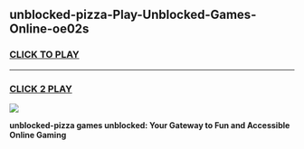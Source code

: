
## unblocked-pizza-Play-Unblocked-Games-Online-oe02s
<h3>
<a href="https://premium76.site?title=unblocked-pizza&ref=25A">CLICK TO PLAY</a></h3>
<hr>

<h3>
<a href="https://premium76.site?title=unblocked-pizza&ref=25A">CLICK 2 PLAY</a>
  
</h3>

<a href="https://premium76.site?title=unblocked-pizza&ref=25A"><img src="https://clearcache.store/games.png"></a>


**unblocked-pizza games unblocked: Your Gateway to Fun and Accessible Online Gaming**
